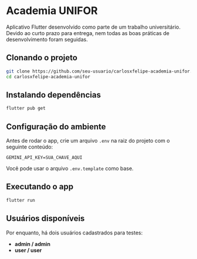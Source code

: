 # Academia UNIFOR

Aplicativo Flutter desenvolvido como parte de um trabalho universitário. Devido ao curto prazo para entrega, nem todas as boas práticas de desenvolvimento foram seguidas.

## Clonando o projeto

```bash
git clone https://github.com/seu-usuario/carlosxfelipe-academia-unifor.git
cd carlosxfelipe-academia-unifor
```

## Instalando dependências

```bash
flutter pub get
```

## Configuração do ambiente

Antes de rodar o app, crie um arquivo `.env` na raiz do projeto com o seguinte conteúdo:

```
GEMINI_API_KEY=SUA_CHAVE_AQUI
```

Você pode usar o arquivo `.env.template` como base.

## Executando o app

```bash
flutter run
```

## Usuários disponíveis

Por enquanto, há dois usuários cadastrados para testes:

- **admin / admin**
- **user / user**
